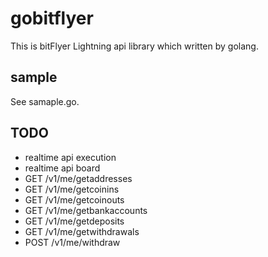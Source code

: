 # gobitflyer
This is bitFlyer Lightning api library which written by golang.

## sample
See samaple.go.

## TODO
- realtime api execution
- realtime api board
- GET /v1/me/getaddresses
- GET /v1/me/getcoinins
- GET /v1/me/getcoinouts
- GET /v1/me/getbankaccounts
- GET /v1/me/getdeposits
- GET /v1/me/getwithdrawals
- POST /v1/me/withdraw
